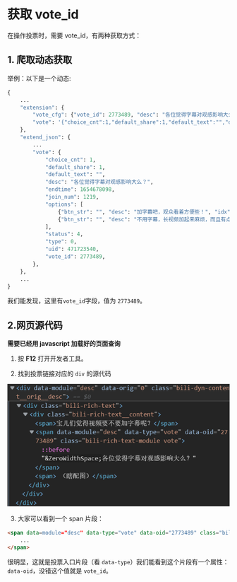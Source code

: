 # 获取 vote_id

在操作投票时，需要 vote_id，有两种获取方式：

## 1. 爬取动态获取

举例：以下是一个动态:

``` python
{
    ...
    "extension": {
        "vote_cfg": {"vote_id": 2773489, "desc": "各位觉得字幕对观感影响大么？", "join_num": 1219},
        "vote": '{"choice_cnt":1,"default_share":1,"default_text":"","desc":"各位觉得字幕对观感影响大么？","endtime":1654678098,"join_num":1219,"options":[{"btn_str":"","desc":"加字幕吧，观众看着方便些！","idx":1,"title":""},{"btn_str":"","desc":"不用字幕，长视频加起来麻烦，而且有点挡","idx":2,"title":""}],"status":4,"type":0,"uid":471723540,"vote_id":2773489}',
    },
    "extend_json": {
        ...
        "vote": {
            "choice_cnt": 1,
            "default_share": 1,
            "default_text": "",
            "desc": "各位觉得字幕对观感影响大么？",
            "endtime": 1654678098,
            "join_num": 1219,
            "options": [
                {"btn_str": "", "desc": "加字幕吧，观众看着方便些！", "idx": 1, "title": ""},
                {"btn_str": "", "desc": "不用字幕，长视频加起来麻烦，而且有点挡", "idx": 2, "title": ""},
            ],
            "status": 4,
            "type": 0,
            "uid": 471723540,
            "vote_id": 2773489,
        },
    },
    ...
}
```

我们能发现，这里有`vote_id`字段，值为 `2773489`。

## 2.网页源代码

**需要已经用 javascript 加载好的页面查询**

1. 按 **F12** 打开开发者工具。

2. 找到投票链接对应的 `div` 的源代码

![如图](vote_source.png)

3. 大家可以看到一个 span 片段：

``` html
<span data=module="desc" data-type="vote" data-oid="2773489" class="bili-rich-text-module vote">
    ...
</span>
```

很明显，这就是投票入口片段（看 `data-type`）我们能看到这个片段有一个属性：`data-oid`，没错这个值就是 `vote_id`。
